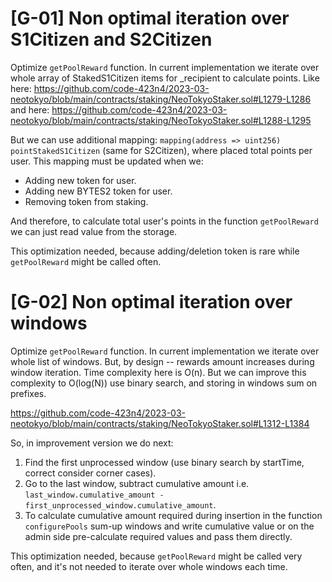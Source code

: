 # [G-01] Non optimal iteration over S1Citizen and S2Citizen

Optimize `getPoolReward` function.
In current implementation we iterate over whole array of StakedS1Citizen items for _recipient to calculate points.
Like here:
https://github.com/code-423n4/2023-03-neotokyo/blob/main/contracts/staking/NeoTokyoStaker.sol#L1279-L1286
and here:
https://github.com/code-423n4/2023-03-neotokyo/blob/main/contracts/staking/NeoTokyoStaker.sol#L1288-L1295

But we can use additional mapping: `mapping(address => uint256) pointStakedS1Citizen` (same for S2Citizen), where placed total points per user. This mapping must be updated when we:
* Adding new token for user. 
* Adding new BYTES2 token for user. 
* Removing token from staking.

And therefore, to calculate total user's points in the function `getPoolReward` we can just read value from the storage.

This optimization needed, because adding/deletion token is rare while `getPoolReward` might be called often. 

# [G-02] Non optimal iteration over windows

Optimize `getPoolReward` function.
In current implementation we iterate over whole list of windows. But, by design -- rewards amount increases during window iteration. Time complexity here is O(n). But we can improve this complexity to O(log(N)) use binary search, and storing in windows sum on prefixes.

https://github.com/code-423n4/2023-03-neotokyo/blob/main/contracts/staking/NeoTokyoStaker.sol#L1312-L1384

So, in improvement version we do next:
1) Find the first unprocessed window (use binary search by startTime, correct consider corner cases).
2) Go to the last window, subtract cumulative amount i.e. `last_window.cumulative_amount - first_unprocessed_window.cumulative_amount`.
3) To calculate cumulative amount required during insertion in the function `configurePools` sum-up windows and write cumulative value or on the admin side pre-calculate required values and pass them 
directly.

This optimization needed, because `getPoolReward` might be called very often, and it's not needed to iterate over whole windows each time.  


